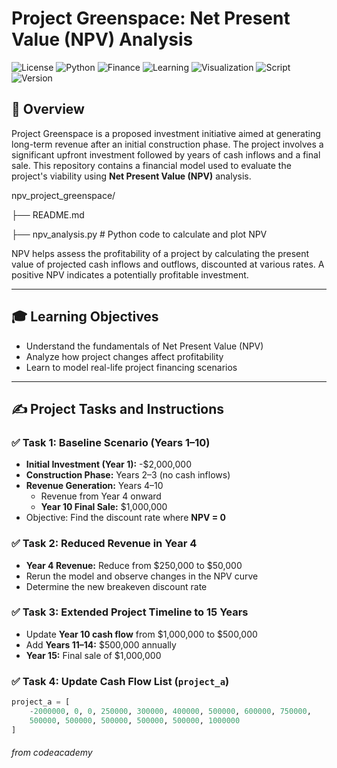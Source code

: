 # Project Greenspace: Net Present Value (NPV) Analysis
![License](https://img.shields.io/badge/license-MIT-blue)
![Python](https://img.shields.io/badge/made%20with-Python-3776AB)
![Finance](https://img.shields.io/badge/Analysis-NPV-green)
![Learning](https://img.shields.io/badge/Source-Codecademy-8A2BE2)
![Visualization](https://img.shields.io/badge/Plotting-Matplotlib-orange)
![Script](https://img.shields.io/badge/Tool-Python%20Script-yellow)
![Version](https://img.shields.io/badge/version-1.0-green)

## 🌿 Overview
Project Greenspace is a proposed investment initiative aimed at generating long-term revenue after an initial construction phase. The project involves a significant upfront investment followed by years of cash inflows and a final sale. This repository contains a financial model used to evaluate the project's viability using **Net Present Value (NPV)** analysis.


npv_project_greenspace/

├── README.md

├── npv_analysis.py  # Python code to calculate and plot NPV


NPV helps assess the profitability of a project by calculating the present value of projected cash inflows and outflows, discounted at various rates. A positive NPV indicates a potentially profitable investment.

---

## 🎓 Learning Objectives
- Understand the fundamentals of Net Present Value (NPV)
- Analyze how project changes affect profitability
- Learn to model real-life project financing scenarios

---

## ✍️ Project Tasks and Instructions

### ✅ Task 1: Baseline Scenario (Years 1–10)
- **Initial Investment (Year 1):** -$2,000,000
- **Construction Phase:** Years 2–3 (no cash inflows)
- **Revenue Generation:** Years 4–10
  - Revenue from Year 4 onward
  - **Year 10 Final Sale:** $1,000,000
- Objective: Find the discount rate where **NPV = 0**

### ✅ Task 2: Reduced Revenue in Year 4
- **Year 4 Revenue:** Reduce from $250,000 to $50,000
- Rerun the model and observe changes in the NPV curve
- Determine the new breakeven discount rate

### ✅ Task 3: Extended Project Timeline to 15 Years
- Update **Year 10 cash flow** from $1,000,000 to $500,000
- Add **Years 11–14:** $500,000 annually
- **Year 15:** Final sale of $1,000,000

### ✅ Task 4: Update Cash Flow List (`project_a`)
```python
project_a = [
    -2000000, 0, 0, 250000, 300000, 400000, 500000, 600000, 750000,
    500000, 500000, 500000, 500000, 500000, 1000000
]
```



###### from codeacademy